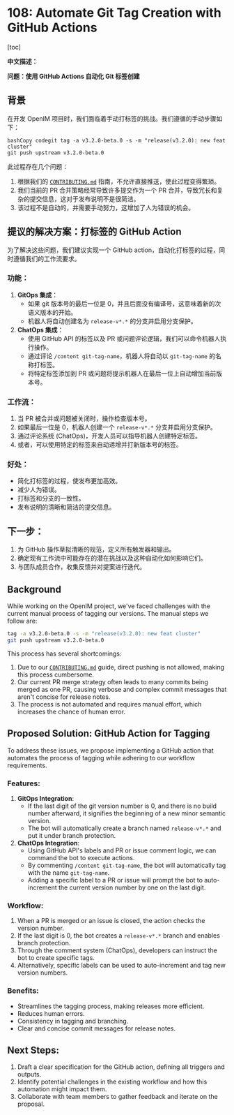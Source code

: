 # 108: Automate Git Tag Creation with GitHub Actions

[toc]

**中文描述：**

**问题：使用 GitHub Actions 自动化 Git 标签创建**

## 背景

在开发 OpenIM 项目时，我们面临着手动打标签的挑战。我们遵循的手动步骤如下：

```
bashCopy codegit tag -a v3.2.0-beta.0 -s -m "release(v3.2.0): new feat cluster"
git push upstream v3.2.0-beta.0
```

此过程存在几个问题：

1. 根据我们的 [`CONTRIBUTING.md`](https://github.com/OpenIMSDK/Open-IM-Server/blob/main/CONTRIBUTING.md#getting-started) 指南，不允许直接推送，使此过程变得繁琐。
2. 我们当前的 PR 合并策略经常导致许多提交作为一个 PR 合并，导致冗长和复杂的提交信息，这对于发布说明不是很简洁。
3. 该过程不是自动的，并需要手动努力，这增加了人为错误的机会。

## 提议的解决方案：打标签的 GitHub Action

为了解决这些问题，我们建议实现一个 GitHub action，自动化打标签的过程，同时遵循我们的工作流要求。

### 功能：

1. **GitOps 集成**：
   - 如果 git 版本号的最后一位是 0，并且后面没有编译号，这意味着新的次语义版本的开始。
   - 机器人将自动创建名为 `release-v*.*` 的分支并启用分支保护。
2. **ChatOps 集成**：
   - 使用 GitHub API 的标签以及 PR 或问题评论逻辑，我们可以命令机器人执行操作。
   - 通过评论 `/content git-tag-name`，机器人将自动以 `git-tag-name` 的名称打标签。
   - 将特定标签添加到 PR 或问题将提示机器人在最后一位上自动增加当前版本号。

### 工作流：

1. 当 PR 被合并或问题被关闭时，操作检查版本号。
2. 如果最后一位是 0，机器人创建一个 `release-v*.*` 分支并启用分支保护。
3. 通过评论系统 (ChatOps)，开发人员可以指导机器人创建特定标签。
4. 或者，可以使用特定的标签来自动递增并打新版本号的标签。

### 好处：

- 简化打标签的过程，使发布更加高效。
- 减少人为错误。
- 打标签和分支的一致性。
- 发布说明的清晰和简洁的提交信息。

## 下一步：

1. 为 GitHub 操作草拟清晰的规范，定义所有触发器和输出。
2. 确定现有工作流中可能存在的潜在挑战以及这种自动化如何影响它们。
3. 与团队成员合作，收集反馈并对提案进行迭代。



## Background

While working on the OpenIM project, we've faced challenges with the current manual process of tagging our versions. The manual steps we follow are:

```bash
tag -a v3.2.0-beta.0 -s -m "release(v3.2.0): new feat cluster"
git push upstream v3.2.0-beta.0
```

This process has several shortcomings:

1. Due to our [`CONTRIBUTING.md`](https://github.com/OpenIMSDK/Open-IM-Server/blob/main/CONTRIBUTING.md#getting-started) guide, direct pushing is not allowed, making this process cumbersome.
2. Our current PR merge strategy often leads to many commits being merged as one PR, causing verbose and complex commit messages that aren't concise for release notes.
3. The process is not automated and requires manual effort, which increases the chance of human error.

## Proposed Solution: GitHub Action for Tagging

To address these issues, we propose implementing a GitHub action that automates the process of tagging while adhering to our workflow requirements.

### Features:

1. **GitOps Integration**:
   - If the last digit of the git version number is 0, and there is no build number afterward, it signifies the beginning of a new minor semantic version.
   - The bot will automatically create a branch named `release-v*.*` and put it under branch protection.
2. **ChatOps Integration**:
   - Using GitHub API's labels and PR or issue comment logic, we can command the bot to execute actions.
   - By commenting `/content git-tag-name`, the bot will automatically tag with the name `git-tag-name`.
   - Adding a specific label to a PR or issue will prompt the bot to auto-increment the current version number by one on the last digit.

### Workflow:

1. When a PR is merged or an issue is closed, the action checks the version number.
2. If the last digit is 0, the bot creates a `release-v*.*` branch and enables branch protection.
3. Through the comment system (ChatOps), developers can instruct the bot to create specific tags.
4. Alternatively, specific labels can be used to auto-increment and tag new version numbers.

### Benefits:

- Streamlines the tagging process, making releases more efficient.
- Reduces human errors.
- Consistency in tagging and branching.
- Clear and concise commit messages for release notes.

## Next Steps:

1. Draft a clear specification for the GitHub action, defining all triggers and outputs.
2. Identify potential challenges in the existing workflow and how this automation might impact them.
3. Collaborate with team members to gather feedback and iterate on the proposal.